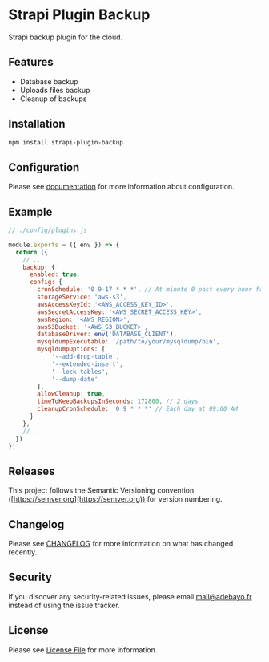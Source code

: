 # Strapi Plugin Backup

Strapi backup plugin for the cloud.

## Features

- Database backup
- Uploads files backup
- Cleanup of backups

## Installation

```sh
npm install strapi-plugin-backup
```

## Configuration

Please see [documentation](documentation/configuration.md) for more information about configuration.

## Example

```js
// ./config/plugins.js

module.exports = ({ env }) => {
  return ({
    // ...
    backup: {
      enabled: true,
      config: {
        cronSchedule: '0 9-17 * * *', // At minute 0 past every hour from 9 through 17
        storageService: 'aws-s3',
        awsAccessKeyId: '<AWS_ACCESS_KEY_ID>',
        awsSecretAccessKey: '<AWS_SECRET_ACCESS_KEY>',
        awsRegion: '<AWS_REGION>',
        awsS3Bucket: '<AWS_S3_BUCKET>',
        databaseDriver: env('DATABASE_CLIENT'),
        mysqldumpExecutable: '/path/to/your/mysqldump/bin',
        mysqldumpOptions: [
            '--add-drop-table',
            '--extended-insert',
            '--lock-tables',
            '--dump-date'
        ],
        allowCleanup: true,
        timeToKeepBackupsInSeconds: 172800, // 2 days
        cleanupCronSchedule: '0 9 * * *' // Each day at 09:00 AM
      }
    },
    // ...
  })
};
```

## Releases

This project follows the Semantic Versioning convention ([https://semver.org](https://semver.org)) for version numbering.

## Changelog

Please see [CHANGELOG](CHANGELOG.md) for more information on what has changed recently.

## Security

If you discover any security-related issues, please email mail@adebayo.fr instead of using the issue tracker.

## License

Please see [License File](LICENSE) for more information.
